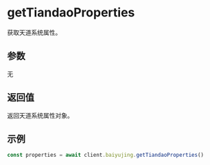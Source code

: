 # getTiandaoProperties

获取天道系统属性。

## 参数

无

## 返回值

返回天道系统属性对象。

## 示例

```ts
const properties = await client.baiyujing.getTiandaoProperties()
```
